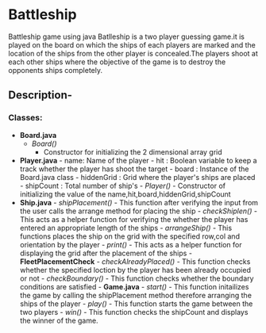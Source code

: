 # Battleship
Battleship game using java
    Batlleship is a two player guessing game.it is played on the board on which the ships of each players are marked and 
    the location of the ships from the other player is concealed.The players shoot at each other ships where the objective of 
    the game is to destroy the opponents ships completely.
## Description-

### Classes:

- **Board.java**
   - _Board()_
        - Constructor for initializing the 2 dimensional array grid 
- **Player.java**
            - name:        Name of the player 
            - hit :        Boolean variable to keep a track whether the player has shoot the target
            - board :      Instance  of the Board.java class
            - hiddenGrid : Grid where the player's ships are placed 
            - shipCount  : Total number of ship's 
            - _Player()_
                  - Constructor of initializing the value of the name,hit,board,hiddenGrid,shipCount
 - **Ship.java**
            - _shipPlacement()_
                  - This function after verifying the input from the user calls the arrange method for placing the ship
            - _checkShiplen()_
                 - This acts as a  helper function for verifying the whether the player has entered an appropriate 
                   length of the ships
            - _arrangeShip()_
                  - This functions places the ship on the grid with the specified row,col and orientation by the player
            - _print()_
                  - This acts as a helper function for displaying the grid after the placement of the ships
       - **FleetPlacementCheck**
            - _checkAlreadyPlaced()_
                  - This function checks whether the specified loction by the player has been already occupied or not 
            - _checkBoundary()_
                  - This function checks whether the boundary conditions are satisfied
       - **Game.java**
            - _start()_
                  - This function initailizes the game by calling the shipPlacement method therefore arranging the ships of 
                    the player 
            - _play()_
                  - This function starts the game between the two players
            - _win()_
                  - This function checks the shipCount and displays the winner of the game.     
